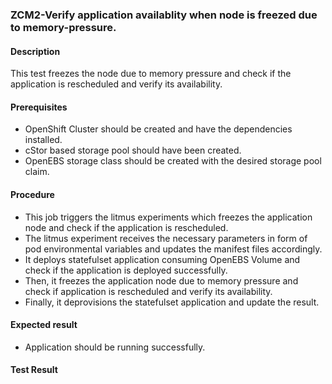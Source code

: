 ### ZCM2-Verify application availablity when node is freezed due to memory-pressure.

#### Description

This test freezes the node due to memory pressure and check if the application is rescheduled and verify its availability.

#### Prerequisites

- OpenShift Cluster should be created and have the dependencies installed.
- cStor based storage pool should have been created.
- OpenEBS storage class should be created with the desired storage pool claim.

#### Procedure

- This job triggers the litmus experiments which freezes the application node and check if the application is rescheduled.
- The litmus experiment receives the necessary parameters in form of pod environmental variables and updates the manifest files accordingly.
- It deploys statefulset application consuming OpenEBS Volume and check if the application is deployed successfully.
- Then, it freezes the application node due to memory pressure and check if application is rescheduled and verify its availability.
- Finally, it deprovisions the statefulset application and update the result.

#### Expected result

- Application should be running successfully.


#### Test Result

